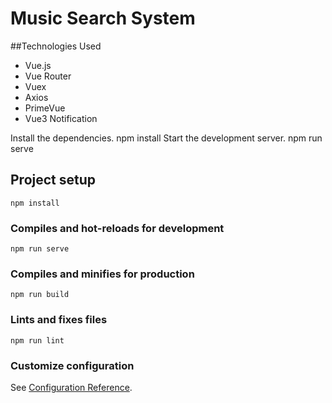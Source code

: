 # Music Search System

##Technologies Used
 - Vue.js
 - Vue Router
 - Vuex
 - Axios
 - PrimeVue
 - Vue3 Notification


Install the dependencies.
npm install
Start the development server.
npm run serve

## Project setup
```
npm install
```

### Compiles and hot-reloads for development
```
npm run serve
```

### Compiles and minifies for production
```
npm run build
```

### Lints and fixes files
```
npm run lint
```

### Customize configuration
See [Configuration Reference](https://cli.vuejs.org/config/).
